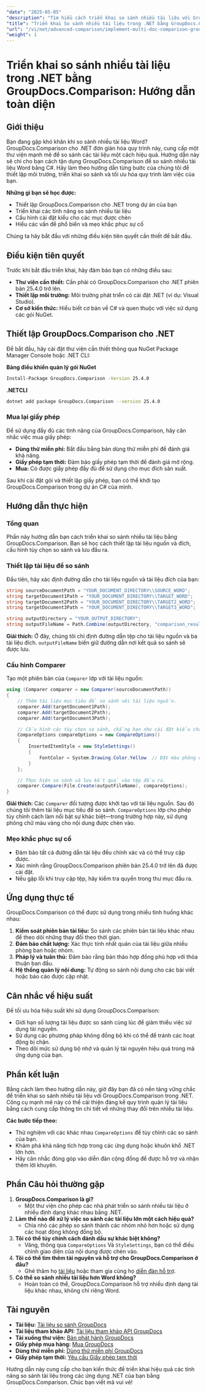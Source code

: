 ```yaml
---
"date": "2025-05-05"
"description": "Tìm hiểu cách triển khai so sánh nhiều tài liệu với GroupDocs.Comparison cho .NET. Hướng dẫn này bao gồm thiết lập, cấu hình và ứng dụng thực tế."
"title": "Triển khai So sánh nhiều tài liệu trong .NET bằng GroupDocs.Comparison"
"url": "/vi/net/advanced-comparison/implement-multi-doc-comparison-groupdocs-net/"
"weight": 1
---
```


# Triển khai so sánh nhiều tài liệu trong .NET bằng GroupDocs.Comparison: Hướng dẫn toàn diện

## Giới thiệu

Bạn đang gặp khó khăn khi so sánh nhiều tài liệu Word? GroupDocs.Comparison cho .NET đơn giản hóa quy trình này, cung cấp một thư viện mạnh mẽ để so sánh các tài liệu một cách hiệu quả. Hướng dẫn này sẽ chỉ cho bạn cách tận dụng GroupDocs.Comparison để so sánh nhiều tài liệu Word bằng C#. Hãy làm theo hướng dẫn từng bước của chúng tôi để thiết lập môi trường, triển khai so sánh và tối ưu hóa quy trình làm việc của bạn.

**Những gì bạn sẽ học được:**
- Thiết lập GroupDocs.Comparison cho .NET trong dự án của bạn
- Triển khai các tính năng so sánh nhiều tài liệu
- Cấu hình cài đặt kiểu cho các mục được chèn
- Hiểu các vấn đề phổ biến và mẹo khắc phục sự cố

Chúng ta hãy bắt đầu với những điều kiện tiên quyết cần thiết để bắt đầu.

## Điều kiện tiên quyết

Trước khi bắt đầu triển khai, hãy đảm bảo bạn có những điều sau:
- **Thư viện cần thiết:** Cần phải có GroupDocs.Comparison cho .NET phiên bản 25.4.0 trở lên.
- **Thiết lập môi trường:** Môi trường phát triển có cài đặt .NET (ví dụ: Visual Studio).
- **Cơ sở kiến thức:** Hiểu biết cơ bản về C# và quen thuộc với việc sử dụng các gói NuGet.

## Thiết lập GroupDocs.Comparison cho .NET

Để bắt đầu, hãy cài đặt thư viện cần thiết thông qua NuGet Package Manager Console hoặc .NET CLI:

**Bảng điều khiển quản lý gói NuGet**
```bash
Install-Package GroupDocs.Comparison -Version 25.4.0
```

**.NETCLI**
```bash
dotnet add package GroupDocs.Comparison --version 25.4.0
```

### Mua lại giấy phép

Để sử dụng đầy đủ các tính năng của GroupDocs.Comparison, hãy cân nhắc việc mua giấy phép:
- **Dùng thử miễn phí:** Bắt đầu bằng bản dùng thử miễn phí để đánh giá khả năng.
- **Giấy phép tạm thời:** Đảm bảo giấy phép tạm thời để đánh giá mở rộng.
- **Mua:** Có được giấy phép đầy đủ để sử dụng cho mục đích sản xuất.

Sau khi cài đặt gói và thiết lập giấy phép, bạn có thể khởi tạo GroupDocs.Comparison trong dự án C# của mình.

## Hướng dẫn thực hiện

### Tổng quan
Phần này hướng dẫn bạn cách triển khai so sánh nhiều tài liệu bằng GroupDocs.Comparison. Bạn sẽ học cách thiết lập tài liệu nguồn và đích, cấu hình tùy chọn so sánh và lưu đầu ra.

### Thiết lập tài liệu để so sánh
Đầu tiên, hãy xác định đường dẫn cho tài liệu nguồn và tài liệu đích của bạn:
```csharp
string sourceDocumentPath = "YOUR_DOCUMENT_DIRECTORY\\SOURCE_WORD";
string targetDocument1Path = "YOUR_DOCUMENT_DIRECTORY\\TARGET_WORD";
string targetDocument2Path = "YOUR_DOCUMENT_DIRECTORY\\TARGET2_WORD";
string targetDocument3Path = "YOUR_DOCUMENT_DIRECTORY\\TARGET3_WORD";

string outputDirectory = "YOUR_OUTPUT_DIRECTORY";
string outputFileName = Path.Combine(outputDirectory, "comparison_result.docx");
```
**Giải thích:** Ở đây, chúng tôi chỉ định đường dẫn tệp cho tài liệu nguồn và ba tài liệu đích. `outputFileName` biến giữ đường dẫn nơi kết quả so sánh sẽ được lưu.

### Cấu hình Comparer
Tạo một phiên bản của `Comparer` lớp với tài liệu nguồn:
```csharp
using (Comparer comparer = new Comparer(sourceDocumentPath))
{
    // Thêm tài liệu mục tiêu để so sánh với tài liệu nguồn.
    comparer.Add(targetDocument1Path);
    comparer.Add(targetDocument2Path);
    comparer.Add(targetDocument3Path);

    // Cấu hình các tùy chọn so sánh, chẳng hạn như cài đặt kiểu cho các mục được chèn.
    CompareOptions compareOptions = new CompareOptions()
    {
        InsertedItemStyle = new StyleSettings()
        {
            FontColor = System.Drawing.Color.Yellow  // Đặt màu phông chữ của nội dung được chèn thành màu vàng.
        }
    };

    // Thực hiện so sánh và lưu kết quả vào tệp đầu ra.
    comparer.Compare(File.Create(outputFileName), compareOptions);
}
```
**Giải thích:** Các `Comparer` đối tượng được khởi tạo với tài liệu nguồn. Sau đó chúng tôi thêm tài liệu mục tiêu để so sánh. `CompareOptions` lớp cho phép tùy chỉnh cách làm nổi bật sự khác biệt—trong trường hợp này, sử dụng phông chữ màu vàng cho nội dung được chèn vào.

### Mẹo khắc phục sự cố
- Đảm bảo tất cả đường dẫn tài liệu đều chính xác và có thể truy cập được.
- Xác minh rằng GroupDocs.Comparison phiên bản 25.4.0 trở lên đã được cài đặt.
- Nếu gặp lỗi khi truy cập tệp, hãy kiểm tra quyền trong thư mục đầu ra.

## Ứng dụng thực tế
GroupDocs.Comparison có thể được sử dụng trong nhiều tình huống khác nhau:
1. **Kiểm soát phiên bản tài liệu:** So sánh các phiên bản tài liệu khác nhau để theo dõi những thay đổi theo thời gian.
2. **Đảm bảo chất lượng:** Xác thực tính nhất quán của tài liệu giữa nhiều phòng ban hoặc nhóm.
3. **Pháp lý và tuân thủ:** Đảm bảo rằng bản thảo hợp đồng phù hợp với thỏa thuận ban đầu.
4. **Hệ thống quản lý nội dung:** Tự động so sánh nội dung cho các bài viết hoặc báo cáo được cập nhật.

## Cân nhắc về hiệu suất
Để tối ưu hóa hiệu suất khi sử dụng GroupDocs.Comparison:
- Giới hạn số lượng tài liệu được so sánh cùng lúc để giảm thiểu việc sử dụng tài nguyên.
- Sử dụng các phương pháp không đồng bộ khi có thể để tránh các hoạt động bị chặn.
- Theo dõi mức sử dụng bộ nhớ và quản lý tài nguyên hiệu quả trong mã ứng dụng của bạn.

## Phần kết luận
Bằng cách làm theo hướng dẫn này, giờ đây bạn đã có nền tảng vững chắc để triển khai so sánh nhiều tài liệu với GroupDocs.Comparison trong .NET. Công cụ mạnh mẽ này có thể cải thiện đáng kể quy trình quản lý tài liệu bằng cách cung cấp thông tin chi tiết về những thay đổi trên nhiều tài liệu.

**Các bước tiếp theo:**
- Thử nghiệm với các khác nhau `CompareOptions` để tùy chỉnh các so sánh của bạn.
- Khám phá khả năng tích hợp trong các ứng dụng hoặc khuôn khổ .NET lớn hơn.
- Hãy cân nhắc đóng góp vào diễn đàn cộng đồng để được hỗ trợ và nhận thêm lời khuyên.

## Phần Câu hỏi thường gặp
1. **GroupDocs.Comparison là gì?**
   - Một thư viện cho phép các nhà phát triển so sánh nhiều tài liệu ở nhiều định dạng khác nhau bằng .NET.
2. **Làm thế nào để xử lý việc so sánh các tài liệu lớn một cách hiệu quả?**
   - Chia nhỏ các phép so sánh thành các nhóm nhỏ hơn hoặc sử dụng các hoạt động không đồng bộ.
3. **Tôi có thể tùy chỉnh cách đánh dấu sự khác biệt không?**
   - Vâng, thông qua `CompareOptions` Và `StyleSettings`, bạn có thể điều chỉnh giao diện của nội dung được chèn vào.
4. **Tôi có thể tìm thêm tài nguyên và hỗ trợ cho GroupDocs.Comparison ở đâu?**
   - Ghé thăm họ [tài liệu](https://docs.groupdocs.com/comparison/net/) hoặc tham gia cùng họ [diễn đàn hỗ trợ](https://forum.groupdocs.com/c/comparison/).
5. **Có thể so sánh nhiều tài liệu hơn Word không?**
   - Hoàn toàn có thể, GroupDocs.Comparison hỗ trợ nhiều định dạng tài liệu khác nhau, không chỉ riêng Word.

## Tài nguyên
- **Tài liệu:** [Tài liệu so sánh GroupDocs](https://docs.groupdocs.com/comparison/net/)
- **Tài liệu tham khảo API:** [Tài liệu tham khảo API GroupDocs](https://reference.groupdocs.com/comparison/net/)
- **Tải xuống thư viện:** [Bản phát hành GroupDocs](https://releases.groupdocs.com/comparison/net/)
- **Giấy phép mua hàng:** [Mua GroupDocs](https://purchase.groupdocs.com/buy)
- **Dùng thử miễn phí:** [Dùng thử miễn phí GroupDocs](https://releases.groupdocs.com/comparison/net/)
- **Giấy phép tạm thời:** [Yêu cầu Giấy phép tạm thời](https://purchase.groupdocs.com/temporary-license/)

Hướng dẫn này cung cấp cho bạn kiến thức để triển khai hiệu quả các tính năng so sánh tài liệu trong các ứng dụng .NET của bạn bằng GroupDocs.Comparison. Chúc bạn viết mã vui vẻ!